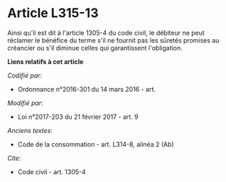 # Article L315-13

Ainsi qu'il est dit à l'article 1305-4 du code civil, le débiteur ne peut réclamer le bénéfice du terme s'il ne fournit pas
les sûretés promises au créancier ou s'il diminue celles qui garantissent l'obligation.

**Liens relatifs à cet article**

_Codifié par_:

  - Ordonnance n°2016-301 du 14 mars 2016 - art.

_Modifié par_:

  - Loi n°2017-203 du 21 février 2017 - art. 9

_Anciens textes_:

  - Code de la consommation - art. L314-8, alinéa 2 (Ab)

_Cite_:

  - Code civil - art. 1305-4
